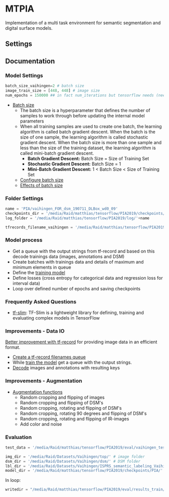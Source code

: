 # MTPIA

Implementation of a multi task environment for semantic segmentation and digital surface models.

## Settings

## Documentation

### Model Settings

```Python
batch_size_vaihingen=2 # batch size
image_train_size = [448, 448] # image size
num_epochs = 150000 ## in fact num_iterations but tensorflow needs (needed) num_epochs
```

- [Batch size](https://machinelearningmastery.com/difference-between-a-batch-and-an-epoch/)
  - The batch size is a hyperparameter that defines the number of samples to work through before updating the internal model parameters
  - When all training samples are used to create one batch, the learning algorithm is called batch gradient descent. When the batch is the size of one sample, the learning algorithm is called stochastic gradient descent. When the batch size is more than one sample and less than the size of the training dataset, the learning algorithm is called mini-batch gradient descent.
    - **Batch Gradient Descent:** Batch Size = Size of Training Set
    - **Stochastic Gradient Descent:** Batch Size = 1
    - **Mini-Batch Gradient Descent:** 1 < Batch Size < Size of Training Set
  - [Configure batch size](https://machinelearningmastery.com/gentle-introduction-mini-batch-gradient-descent-configure-batch-size/)
  - [Effects of batch size](https://machinelearningmastery.com/how-to-control-the-speed-and-stability-of-training-neural-networks-with-gradient-descent-batch-size/)

### Folder Settings

```Python
name = 'PIA/vaihingen_FOR_dsm_190711_DLBox_wd0_09'
checkpoints_dir = '/media/Raid/matthias/tensorflow/PIA2019/checkpoints/'+name
log_folder = '/media/Raid/matthias/tensorflow/PIA2019/log/'+name

tfrecords_filename_vaihingen = '/media/Raid/matthias/tensorflow/PIA2019/vaihingen_w_dsm.tfrecords'
```

### Model process

- Get a queue with the output strings from tf-record and based on this decode trainings data (images, annotations and DSM)
- Create batches with trainings data and details of maximum and minimum elements in queue
- Define the [training model](source\tiramisu56_vaihingen_FOR_dsm.py)
- Define losses (cross entropy for categorical data and regression loss for interval data)
- Loop over defined number of epochs and saving checkpoints

### Frequently Asked Questions

- [tf-slim](https://github.com/google-research/tf-slim): TF-Slim is a lightweight library for defining, training and evaluating complex models in TensorFlow

### Improvements - Data IO

[Better improvement with tf-record](source\tf_records_vaihingen.py) for providing image data in an efficient format.

- [Create a tf-record filenames queue](https://www.tensorflow.org/tutorials/load_data/tfrecord)
- While [train the model](source\train_vaihingen_FOR_dsm.py) get a queue with the output strings.
- [Decode](source\tf_records_vaihingen.py) images and annotations with resulting keys

### Improvements - Augmentation

- [Augmentation functions](source\augmentation.py)
  - Random cropping and flipping of images
  - Random cropping and flipping of DSM's
  - Random cropping, rotating and flipping of DSM's
  - Random cropping, rotating 90 degrees and flipping of DSM's
  - Random cropping, rotating and flipping of IR-images
  - Add color and noise

### Evaluation

```Python
test_data = '/media/Raid/matthias/tensorflow/PIA2019/eval/vaihingen_test.txt' # subset of images defining test data

img_dir = '/media/Raid/Datasets/Vaihingen/top/' # image folder
dsm_dir = '/media/Raid/Datasets/Vaihingen/dsm/' # DSM folder
lbl_dir = '/media/Raid/Datasets/Vaihingen/ISPRS_semantic_labeling_Vaihingen_ground_truth_COMPLETE/' # ground truth folder
model_dir = '/media/Raid/matthias/tensorflow/PIA2019/checkpoints/PIA/' # checkpoints
```

In loop:

```Python
writedir = "/media/Raid/matthias/tensorflow/PIA2019/eval/results_train/"
```